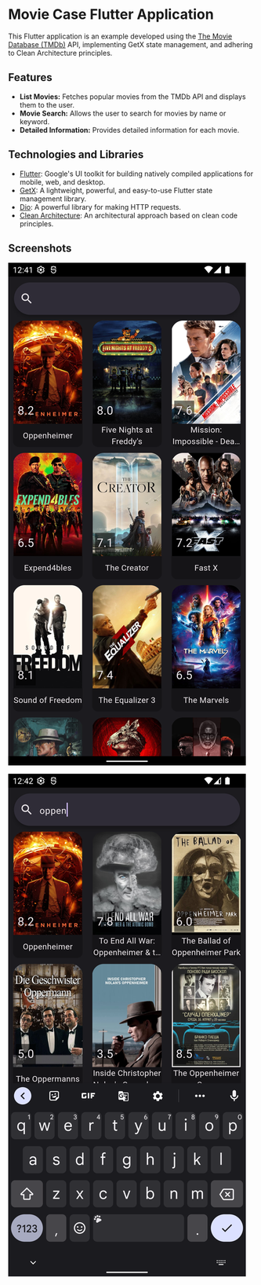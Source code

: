 # Movie Case Flutter Application

This Flutter application is an example developed using the [The Movie Database (TMDb)](https://www.themoviedb.org/) API, implementing GetX state management, and adhering to Clean Architecture principles.

## Features

- **List Movies:** Fetches popular movies from the TMDb API and displays them to the user.
- **Movie Search:** Allows the user to search for movies by name or keyword.
- **Detailed Information:** Provides detailed information for each movie.

## Technologies and Libraries

- [Flutter](https://flutter.dev/): Google's UI toolkit for building natively compiled applications for mobile, web, and desktop.
- [GetX](https://pub.dev/packages/get): A lightweight, powerful, and easy-to-use Flutter state management library.
- [Dio](https://pub.dev/packages/dio): A powerful library for making HTTP requests.
- [Clean Architecture](https://blog.cleancoder.com/uncle-bob/2012/08/13/the-clean-architecture.html): An architectural approach based on clean code principles.


## Screenshots

![Home Screen](screenshots/home_screen.png)

![Search Screen](screenshots/search_screen.png)
